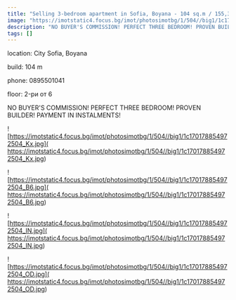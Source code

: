 ```yaml
---
title: "Selling 3-bedroom apartment in Sofia, Boyana - 104 sq.m / 155,334 EUR :: imot.bg Ad"
image: "https://imotstatic4.focus.bg/imot/photosimotbg/1/504//big1/1c170178854972504_Vg.jpg"
description: "NO BUYER'S COMMISSION! PERFECT THREE BEDROOM! PROVEN BUILDER! PAYMENT IN INSTALMENTS!"
tags: []
---
```


location: City Sofia, Boyana

build: 104 m

phone: 0895501041

floor: 2-ри от 6

NO BUYER'S COMMISSION! PERFECT THREE BEDROOM! PROVEN BUILDER! PAYMENT IN INSTALMENTS!


![https://imotstatic4.focus.bg/imot/photosimotbg/1/504//big1/1c170178854972504_Kx.jpg]( https://imotstatic4.focus.bg/imot/photosimotbg/1/504//big1/1c170178854972504_Kx.jpg)


![https://imotstatic4.focus.bg/imot/photosimotbg/1/504//big1/1c170178854972504_B6.jpg]( https://imotstatic4.focus.bg/imot/photosimotbg/1/504//big1/1c170178854972504_B6.jpg)


![https://imotstatic4.focus.bg/imot/photosimotbg/1/504//big1/1c170178854972504_IN.jpg]( https://imotstatic4.focus.bg/imot/photosimotbg/1/504//big1/1c170178854972504_IN.jpg)


![https://imotstatic4.focus.bg/imot/photosimotbg/1/504//big1/1c170178854972504_OD.jpg]( https://imotstatic4.focus.bg/imot/photosimotbg/1/504//big1/1c170178854972504_OD.jpg)


